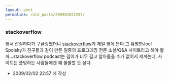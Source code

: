 ```yaml
---
layout: post
permalink: /old_posts/200902022257/
---
```


### stackoverflow

앞서 삽질하다가 구글링했더니 <a href="http://stackoverflow.com/">stackoverflow</a>가 제일 앞에 뜬다.그 유명한Joel Spolsky가 친구들과 같이 만든 일종의 프로그래밍 전문 소셜/Q&A 사이트라고 해야 할까...stackoverflow podcast는 길이가 너무 길고 알아들을 수가 없어서 제끼는데, 사이트는 플밍하는 사람들에겐 꽤 쏠쏠할 듯 싶다.



- 2009/02/02 22:57 에 작성